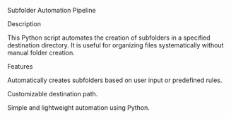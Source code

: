 Subfolder Automation Pipeline

Description

This Python script automates the creation of subfolders in a specified destination directory. It is useful for organizing files systematically without manual folder creation.

Features

Automatically creates subfolders based on user input or predefined rules.

Customizable destination path.

Simple and lightweight automation using Python.
